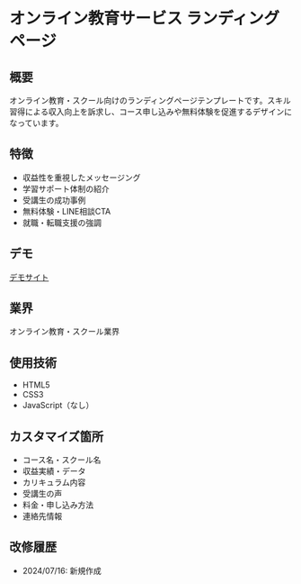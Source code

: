 # オンライン教育サービス ランディングページ

## 概要
オンライン教育・スクール向けのランディングページテンプレートです。スキル習得による収入向上を訴求し、コース申し込みや無料体験を促進するデザインになっています。

## 特徴
- 収益性を重視したメッセージング
- 学習サポート体制の紹介
- 受講生の成功事例
- 無料体験・LINE相談CTA
- 就職・転職支援の強調

## デモ
[デモサイト](./index.html)

## 業界
オンライン教育・スクール業界

## 使用技術
- HTML5
- CSS3
- JavaScript（なし）

## カスタマイズ箇所
- コース名・スクール名
- 収益実績・データ
- カリキュラム内容
- 受講生の声
- 料金・申し込み方法
- 連絡先情報

## 改修履歴
- 2024/07/16: 新規作成